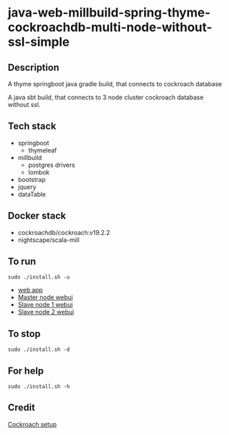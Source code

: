 # java-web-millbuild-spring-thyme-cockroachdb-multi-node-without-ssl-simple

## Description
A thyme springboot java gradle build,
that connects to cockroach database

A java sbt build, that connects to 3 node cluster
cockroach database without ssl.

## Tech stack
- springboot
  - thymeleaf
- millbuild
  - postgres drivers
  - lombok
- bootstrap
- jquery
- dataTable

## Docker stack
- cockroachdb/cockroach:v19.2.2
- nightscape/scala-mill

## To run
`sudo ./install.sh -u`
- [web app](http://localhost)
- [Master node webui](http://localhost:8000)
- [Slave node 1 webui](http://localhost:8001)
- [Slave node 2 webui](http://localhost:8002)

## To stop
`sudo ./install.sh -d`

## For help
`sudo ./install.sh -h`

## Credit
[Cockroach setup](https://github.com/s0rg/cockroach-compose)

